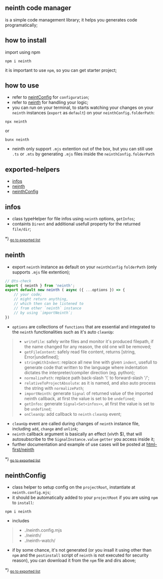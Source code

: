 ## neinth code manager
is a simple code management library;
it helps you generates code programatically;

## how to install
import using npm
```shell
npm i neinth
```
it is important to use `npm`, so you can get starter project;

## how to use
- refer to [neintConfig](#neinthconfig) for `configuration`;
- refer to [neinth](#neinth) for handling your logic;
- you can run on your terminal, to starts watching your changes on your `neinth` instances (`export` as `default`) on your `neinthConfig.folderPath`:

```shell
npx neinth
```
or
```shell
bunx neinth
```
- neinth only support `.mjs` extention out of the box, but you can still use `.ts` or `.mts` by generating `.mjs` files inside the `neinthConfig.folderPath`

## exported-helpers
- [infos](#infos)
- [neinth](#neinth)
- [neinthConfig](#neinthconfig)
<h2 id="infos">infos</h2>

- class typeHelper for file infos using `neinth` options, `getInfos`;- containts `Dirent` and additional usefull property for the returned `file/dir`;

*) <sub>[go to exported list](#exported-helpers)</sub>

<h2 id="neinth">neinth</h2>

- export `neinth` instance as default on your `neinthConfig` `folderPath` (only supports `.mjs` file extention);```js// @ts-checkimport { neinth } from 'neinth';export default new neinth ( async ({ ...options }) => {	// your code;	// might return anything,	// which then can be listened to	// from other `neinth` instance	// by using `importNeinth`;})```- `options` are collections of `functions` that are essential and integrated to the `neinth` functionalities such as it's auto `cleanUp`:>- `writeFile`: safely write files and monitor it's produced filepath, if the name changed for any reason, the old one will be removed;>- `getFileContent`: safely read file content, returns [string, Error|undefined];>- `stringWithIndent`: replace all new line with given `indent`, usefull to generate code that written to the language where indentation dictates the interpreter/compiler direction (eg. python);>- `normalizePath`: replace path back-slash '\\' to forward-slash '/';>- `relativeToProjectAbsolute`: as it is named, and also auto process the string with `normalizePath`;>- `importNeinth`: generate `Signal` of returned value of the imported neinth callback, at first the value is set to be `undefined`;>- `getInfos`: generate `Signal<Set<infos>>`, at first the value is set to be `undefined`;>- `onCleanUp`: add callback to `neinth` `cleanUp` event;- `cleanUp` event are called during changes of `neinth` instance file, including `add`, `change` and `unlink`;- `neinth` callback argument is basically an effect (vivth $), that will autosubscribe to the `SignalInstance.value` `getter` you access inside it;- further documentation and example of use cases will be posted at [html-first/neinth](https://html-first.bss.design/)

*) <sub>[go to exported list](#exported-helpers)</sub>

<h2 id="neinthconfig">neinthConfig</h2>

- class helper to setup config on the `projectRoot`, instantiate at `neinth.config.mjs`;- it should be automatically added to your `projectRoot` if you are using `npm` to `install`:```shellnpm i neinth```- includes>- ./neinth.config.mjs>- ./neinth/>- ./neinth-watch/- if by some chance, it's not generated (or you insall it using other than `npm` and the `postinstall` script of `neinth` is not executed for security reason), you can download it from the `npm` file and dirs above;

*) <sub>[go to exported list](#exported-helpers)</sub>
